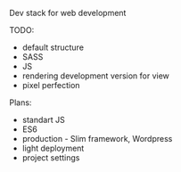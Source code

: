 Dev stack for web development

TODO:
- default structure
- SASS
- JS
- rendering development version for view
- pixel perfection

Plans:
- standart JS
- ES6
- production - Slim framework, Wordpress
- light deployment
- project settings
